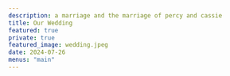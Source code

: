 ```yaml
---
description: a marriage and the marriage of percy and cassie
title: Our Wedding
featured: true
private: true
featured_image: wedding.jpeg
date: 2024-07-26
menus: "main"
---
```

